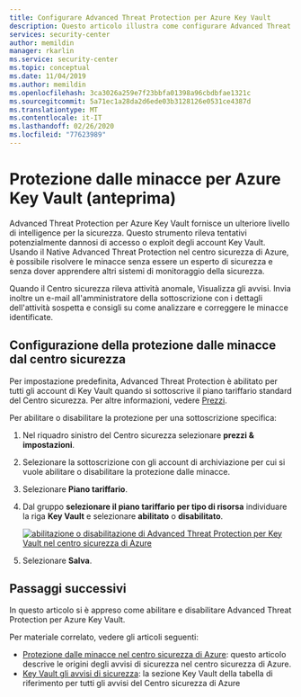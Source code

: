 ```yaml
---
title: Configurare Advanced Threat Protection per Azure Key Vault
description: Questo articolo illustra come configurare Advanced Threat Protection per Azure Key Vault nel centro sicurezza di Azure
services: security-center
author: memildin
manager: rkarlin
ms.service: security-center
ms.topic: conceptual
ms.date: 11/04/2019
ms.author: memildin
ms.openlocfilehash: 3ca3026a259e7f23bbfa01398a96cbdbfae1321c
ms.sourcegitcommit: 5a71ec1a28da2d6ede03b3128126e0531ce4387d
ms.translationtype: MT
ms.contentlocale: it-IT
ms.lasthandoff: 02/26/2020
ms.locfileid: "77623989"
---
```

# <a name="threat-protection-for-azure-key-vault-preview"></a>Protezione dalle minacce per Azure Key Vault (anteprima)

Advanced Threat Protection per Azure Key Vault fornisce un ulteriore livello di intelligence per la sicurezza. Questo strumento rileva tentativi potenzialmente dannosi di accesso o exploit degli account Key Vault. Usando il Native Advanced Threat Protection nel centro sicurezza di Azure, è possibile risolvere le minacce senza essere un esperto di sicurezza e senza dover apprendere altri sistemi di monitoraggio della sicurezza.

Quando il Centro sicurezza rileva attività anomale, Visualizza gli avvisi. Invia inoltre un e-mail all'amministratore della sottoscrizione con i dettagli dell'attività sospetta e consigli su come analizzare e correggere le minacce identificate.

## <a name="configuring-threat-protection-from-security-center"></a>Configurazione della protezione dalle minacce dal centro sicurezza

Per impostazione predefinita, Advanced Threat Protection è abilitato per tutti gli account di Key Vault quando si sottoscrive il piano tariffario standard del Centro sicurezza. Per altre informazioni, vedere [Prezzi](security-center-pricing.md).

Per abilitare o disabilitare la protezione per una sottoscrizione specifica:

1. Nel riquadro sinistro del Centro sicurezza selezionare **prezzi & impostazioni**.

1. Selezionare la sottoscrizione con gli account di archiviazione per cui si vuole abilitare o disabilitare la protezione dalle minacce.

1. Selezionare **Piano tariffario**.

1. Dal gruppo **selezionare il piano tariffario per tipo di risorsa** individuare la riga **Key Vault** e selezionare **abilitato** o **disabilitato**.

    [![abilitazione o disabilitazione di Advanced Threat Protection per Key Vault nel centro sicurezza di Azure](media/advanced-threat-protection-key-vault/atp-for-akv-enable-atp-for-akv.png)](media/advanced-threat-protection-key-vault/atp-for-akv-enable-atp-for-akv.png#lightbox)

1. Selezionare **Salva**.


## <a name="next-steps"></a>Passaggi successivi

In questo articolo si è appreso come abilitare e disabilitare Advanced Threat Protection per Azure Key Vault. 

Per materiale correlato, vedere gli articoli seguenti:

- [Protezione dalle minacce nel centro sicurezza di Azure](threat-protection.md): questo articolo descrive le origini degli avvisi di sicurezza nel centro sicurezza di Azure.
- [Key Vault gli avvisi di sicurezza](alerts-reference.md#alerts-azurekv): la sezione Key Vault della tabella di riferimento per tutti gli avvisi del Centro sicurezza di Azure
